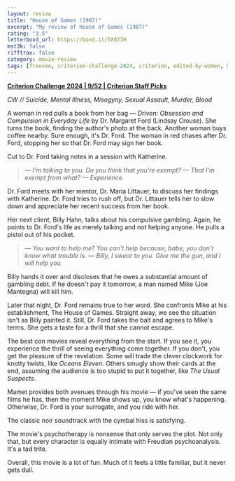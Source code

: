 ```yaml
---
layout: review
title: "House of Games (1987)"
excerpt: "My review of House of Games (1987)"
rating: "3.5"
letterboxd_url: https://boxd.it/5X073H
mst3k: false
rifftrax: false
category: movie-review
tags: [freevee, criterion-challenge-2024, criterion, edited-by-women, heist, film-noir]
---
```


<b><a href="https://boxd.it/qWjuA/detail" target="_blank" rel="noopener">Criterion Challenge 2024 | 9/52 | Criterion Staff Picks</a></b>

<i>CW // Suicide, Mental Illness, Misogyny, Sexual Assault, Murder, Blood</i>

A woman in red pulls a book from her bag — <i>Driven: Obsession and Compulsion in Everyday Life</i> by Dr. Margaret Ford (Lindsay Crouse). She turns the book, finding the author's photo at the back. Another woman buys coffee nearby. Sure enough, it's Dr. Ford. The woman in red chases after Dr. Ford, stopping her so that Dr. Ford may sign her book.

Cut to Dr. Ford taking notes in a session with Katherine.

<blockquote><i>— I'm talking to you. Do you think that you're exempt?
— That I'm exempt from what?
— Experience. </i></blockquote>

Dr. Ford meets with her mentor, Dr. Maria Littauer, to discuss her findings with Katherine. Dr. Ford tries to rush off, but Dr. Littauer tells her to slow down and appreciate her recent success from her book.

Her next client, Billy Hahn, talks about his compulsive gambling. Again, he points to Dr. Ford's life as merely talking and not helping anyone. He pulls a pistol out of his pocket.

<blockquote><i>— You want to help me? You can't help because, babe, you don't know what trouble is.
— Billy, I swear to you. Give me the gun, and I will help you.</i></blockquote>

Billy hands it over and discloses that he owes a substantial amount of gambling debt. If he doesn't pay it tomorrow, a man named Mike (Joe Mantegna) will kill him.

Later that night, Dr. Ford remains true to her word. She confronts Mike at his establishment, The House of Games. Straight away, we see the situation isn't as Billy painted it. Still, Dr. Ford takes the bait and agrees to Mike's terms. She gets a taste for a thrill that she cannot escape.

The best con movies reveal everything from the start. If you see it, you experience the thrill of seeing everything come together. If you don't, you get the pleasure of the revelation. Some will trade the clever clockwork for knotty twists, like <i>Oceans Eleven</i>. Others smugly show their cards at the end, assuming the audience is too stupid to put it together, like <i>The Usual Suspects</i>.

Mamet provides both avenues through his movie — if you've seen the same films he has, then the moment Mike shows up, you know what's happening. Otherwise, Dr. Ford is your surrogate, and you ride with her.

The classic noir soundtrack with the cymbal hiss is satisfying.

The movie's psychotherapy is nonsense that only serves the plot. Not only that, but every character is equally intimate with Freudian psychoanalysis. It's a tad trite.

Overall, this movie is a lot of fun. Much of it feels a little familiar, but it never gets dull.

